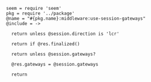     seem = require 'seem'
    pkg = require '../package'
    @name = "#{pkg.name}:middleware:use-session-gateways"
    @include = ->

      return unless @session.direction is 'lcr'

      return if @res.finalized()

      return unless @session.gateways?

      @res.gateways = @session.gateways

      return
